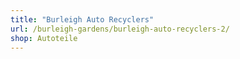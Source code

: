 ```yaml
---
title: "Burleigh Auto Recyclers"
url: /burleigh-gardens/burleigh-auto-recyclers-2/
shop: Autoteile
---
```

